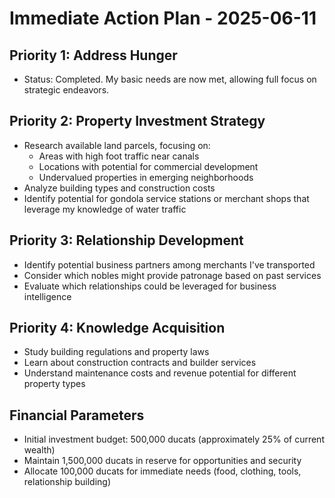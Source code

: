 # Immediate Action Plan - 2025-06-11

## Priority 1: Address Hunger
- Status: Completed. My basic needs are now met, allowing full focus on strategic endeavors.

## Priority 2: Property Investment Strategy
- Research available land parcels, focusing on:
  - Areas with high foot traffic near canals
  - Locations with potential for commercial development
  - Undervalued properties in emerging neighborhoods
- Analyze building types and construction costs
- Identify potential for gondola service stations or merchant shops that leverage my knowledge of water traffic

## Priority 3: Relationship Development
- Identify potential business partners among merchants I've transported
- Consider which nobles might provide patronage based on past services
- Evaluate which relationships could be leveraged for business intelligence

## Priority 4: Knowledge Acquisition
- Study building regulations and property laws
- Learn about construction contracts and builder services
- Understand maintenance costs and revenue potential for different property types

## Financial Parameters
- Initial investment budget: 500,000 ducats (approximately 25% of current wealth)
- Maintain 1,500,000 ducats in reserve for opportunities and security
- Allocate 100,000 ducats for immediate needs (food, clothing, tools, relationship building)

